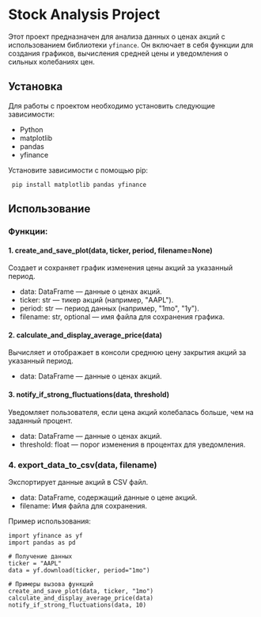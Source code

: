 # Stock Analysis Project

Этот проект предназначен для анализа данных
о ценах акций с использованием 
библиотеки `yfinance`. 
Он включает в себя функции для
создания графиков, вычисления средней цены
и уведомления о сильных колебаниях цен.

## Установка

Для работы с проектом необходимо установить следующие зависимости:

- Python
- matplotlib
- pandas
- yfinance

Установите зависимости с помощью pip:


``` pip install matplotlib pandas yfinance``` 

## Использование

### Функции:

#### 1. create_and_save_plot(data, ticker, period, filename=None)

Создает и сохраняет график изменения цены акций за указанный период.

- data: DataFrame — данные о ценах акций.
- ticker: str — тикер акций (например, "AAPL").
- period: str — период данных (например, "1mo", "1y").
- filename: str, optional — имя файла для сохранения графика.

#### 2. calculate_and_display_average_price(data)

Вычисляет и отображает в консоли среднюю цену закрытия акций за указанный период.

- data: DataFrame — данные о ценах акций.

#### 3. notify_if_strong_fluctuations(data, threshold)

Уведомляет пользователя, если цена акций колебалась больше, чем на заданный процент.

- data: DataFrame — данные о ценах акций.
- threshold: float — порог изменения в процентах для уведомления.

### 4. export_data_to_csv(data, filename)

Экспортирует данные акций в CSV файл.

- data: DataFrame, содержащий данные о цене акций.
- filename: Имя файла для сохранения.




Пример использования: 
``` 
import yfinance as yf
import pandas as pd

# Получение данных
ticker = "AAPL"
data = yf.download(ticker, period="1mo")

# Примеры вызова функций
create_and_save_plot(data, ticker, "1mo")
calculate_and_display_average_price(data)
notify_if_strong_fluctuations(data, 10)
``` 